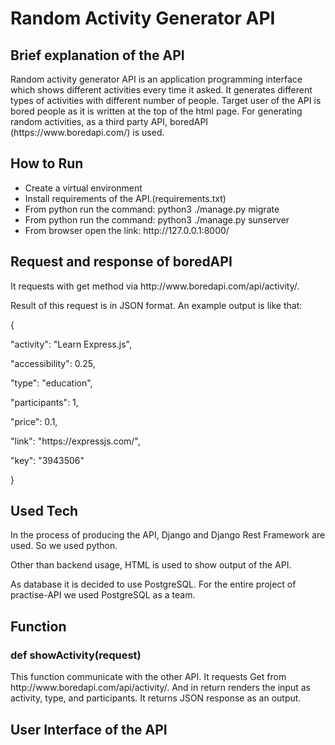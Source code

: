 <h1> Random Activity Generator API </h1>
<h2>Brief explanation of the API</h2>
<p>Random activity generator API is an application programming interface which shows different activities every time it asked. It generates different types of activities with different number of people.
Target user of the API is bored people as it is written at the top of the html page. For generating random activities, as a third party API, boredAPI (https://www.boredapi.com/) is used.</p>

<h2>How to Run</h2>
<ul>
	<li>Create a virtual environment</li>
	<li>Install requirements of the API.(requirements.txt)</li>
	<li>From python run the command: python3 ./manage.py migrate</li>
	<li>From python run the command: python3 ./manage.py sunserver</li>
	<li>From browser open the link: http://127.0.0.1:8000/</li>
	</ul>
	
<h2>Request and response of boredAPI</h2>
<p>It requests with get method via http://www.boredapi.com/api/activity/.</p>
<p>Result of this request is in JSON format. An example output is like that:</p>
<p>
  {
</p>
<p>
	"activity": "Learn Express.js",</p>
<p>
	"accessibility": 0.25,</p>
<p>
	"type": "education",</p>
<p>
	"participants": 1,</p>
<p>
	"price": 0.1,</p>
<p>
	"link": "https://expressjs.com/",</p>
<p>
	"key": "3943506"</p>
<p>
} 
</p>

<h2>Used Tech</h2>
<p>In the process of producing the API, Django and Django Rest Framework are used. So we used python. </p>
<p>Other than backend usage, HTML is used to show output of the API.</p>
<p>As database it is decided to use PostgreSQL. For the entire project of practise-API we used PostgreSQL as a team. </p>

<h2>Function</h2>
<h3>def showActivity(request)</h3>
<p>This function communicate with the other API. It requests Get from http://www.boredapi.com/api/activity/. And in return renders the input as activity, type, and participants. It returns JSON response as an
  output.</p>
  
  
<h2>User Interface of the API</h2>
<img src="https://user-images.githubusercontent.com/81261090/121298659-e8530200-c8fc-11eb-92d4-a0a95fcaf8da.png" class="img-responsive" alt=""> </div>


  

